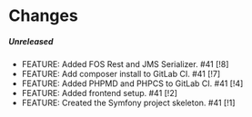 # Changes

##### Unreleased

- FEATURE: Added FOS Rest and JMS Serializer. #41 [!8]
- FEATURE: Add composer install to GitLab CI. #41 [!7]
- FEATURE: Added PHPMD and PHPCS to GitLab CI. #41 [!4]
- FEATURE: Added frontend setup. #41 [!2]
- FEATURE: Created the Symfony project skeleton. #41 [!1]

